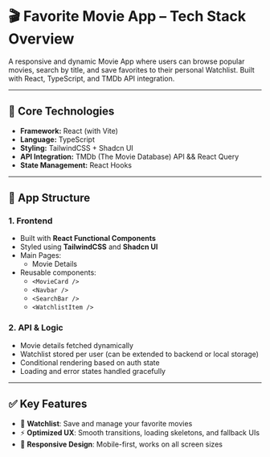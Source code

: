 # 🎬 Favorite Movie App – Tech Stack Overview

A responsive and dynamic Movie App where users can browse popular movies, search by title, and save favorites to their personal Watchlist. Built with React, TypeScript, and TMDb API integration.

---

## 🧰 Core Technologies

- **Framework:** React (with Vite)
- **Language:** TypeScript
- **Styling:** TailwindCSS + Shadcn UI
- **API Integration:** TMDb (The Movie Database) API && React Query
- **State Management:** React Hooks

---

## 🧩 App Structure

### 1. Frontend

- Built with **React Functional Components**
- Styled using **TailwindCSS** and **Shadcn UI**
- Main Pages:
  - Movie Details
- Reusable components:
  - `<MovieCard />`
  - `<Navbar />`
  - `<SearchBar />`
  - `<WatchlistItem />`

### 2. API & Logic

- Movie details fetched dynamically
- Watchlist stored per user (can be extended to backend or local storage)
- Conditional rendering based on auth state
- Loading and error states handled gracefully

---

## ✅ Key Features

- 📝 **Watchlist**: Save and manage your favorite movies
- ⚡ **Optimized UX**: Smooth transitions, loading skeletons, and fallback UIs
- 📱 **Responsive Design**: Mobile-first, works on all screen sizes
